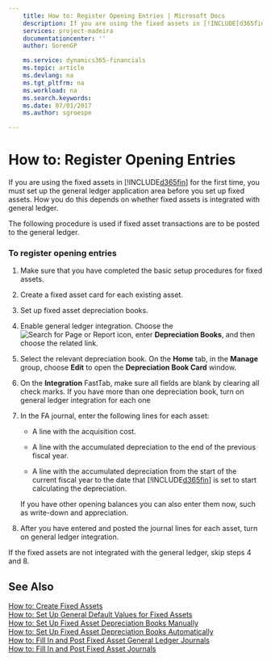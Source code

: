 ```yaml
---
    title: How to: Register Opening Entries | Microsoft Docs
    description: If you are using the fixed assets in [!INCLUDE[d365fin](../../includes/d365fin_md.md)] for the first time, you must set up the general ledger application area before you set up fixed assets. How you do this depends on whether fixed assets is integrated with general ledger.
    services: project-madeira
    documentationcenter: ''
    author: SorenGP

    ms.service: dynamics365-financials
    ms.topic: article
    ms.devlang: na
    ms.tgt_pltfrm: na
    ms.workload: na
    ms.search.keywords:
    ms.date: 07/01/2017
    ms.author: sgroespe

---
```

# How to: Register Opening Entries
If you are using the fixed assets in [!INCLUDE[d365fin](../../includes/d365fin_md.md)] for the first time, you must set up the general ledger application area before you set up fixed assets. How you do this depends on whether fixed assets is integrated with general ledger.  
  
 The following procedure is used if fixed asset transactions are to be posted to the general ledger.  
  
### To register opening entries  
  
1.  Make sure that you have completed the basic setup procedures for fixed assets.  
  
2.  Create a fixed asset card for each existing asset.  
  
3.  Set up fixed asset depreciation books.  
  
4.  Enable general ledger integration. Choose the ![Search for Page or Report](media/ui-search/search_small.png "Search for Page or Report icon") icon, enter **Depreciation Books**, and then choose the related link.  
  
5.  Select the relevant depreciation book. On the **Home** tab, in the **Manage** group, choose **Edit** to open the **Depreciation Book Card** window.  
  
6.  On the **Integration** FastTab, make sure all fields are blank by clearing all check marks. If you have more than one depreciation book, turn on general ledger integration for each one  
  
7.  In the FA journal, enter the following lines for each asset:  
  
    -   A line with the acquisition cost.  
  
    -   A line with the accumulated depreciation to the end of the previous fiscal year.  
  
    -   A line with the accumulated depreciation from the start of the current fiscal year to the date that [!INCLUDE[d365fin](../../includes/d365fin_md.md)] is set to start calculating the depreciation.  
  
     If you have other opening balances you can also enter them now, such as write-down and appreciation.  
  
8.  After you have entered and posted the journal lines for each asset, turn on general ledger integration.  
  
 If the fixed assets are not integrated with the general ledger, skip steps 4 and 8.  
  
## See Also  
 [How to: Create Fixed Assets](../how-to-create-fixed-assets.md)   
 [How to: Set Up General Default Values for Fixed Assets](../how-to-set-up-general-default-values-for-fixed-assets.md)   
 [How to: Set Up Fixed Asset Depreciation Books Manually](../how-to-set-up-fixed-asset-depreciation-books-manually.md)   
 [How to: Set Up Fixed Asset Depreciation Books Automatically](../how-to-set-up-fixed-asset-depreciation-books-automatically.md)   
 [How to: Fill In and Post Fixed Asset General Ledger Journals](../how-to-fill-in-and-post-fixed-asset-general-ledger-journals.md)   
 [How to: Fill In and Post Fixed Asset Journals](../how-to-fill-in-and-post-fixed-asset-journals.md)